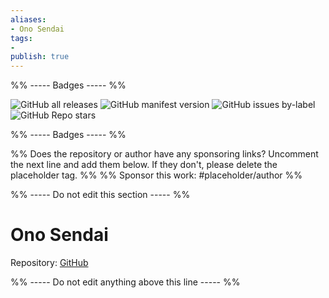 ```yaml
---
aliases:
- Ono Sendai
tags: 
- 
publish: true
---
```


%% ----- Badges ----- %%

![GitHub all releases](https://img.shields.io/github/downloads/cannibalox/ono-sendai_obsdn/total?color=573E7A&logo=github&style=for-the-badge) 
![GitHub manifest version](https://img.shields.io/github/manifest-json/v/cannibalox/ono-sendai_obsdn?color=573E7A&logo=github&style=for-the-badge) 
![GitHub issues by-label](https://img.shields.io/github/issues/cannibalox/ono-sendai_obsdn/help%20wanted?color=573E7A&logo=github&style=for-the-badge) 
![GitHub Repo stars](https://img.shields.io/github/stars/cannibalox/ono-sendai_obsdn?color=573E7A&logo=github&style=for-the-badge)

%% ----- Badges ----- %%

%% Does the repository or author have any sponsoring links? Uncomment the next line and add them below. If they don't, please delete the placeholder tag. %%
%% Sponsor this work: #placeholder/author %%

%% ----- Do not edit this section ----- %%

# Ono Sendai

Repository: [GitHub](https://github.com/cannibalox/ono-sendai_obsdn)



%% ----- Do not edit anything above this line ----- %% 
